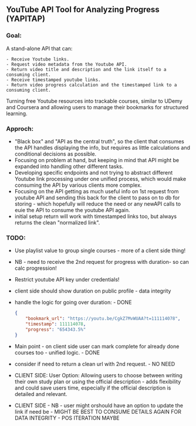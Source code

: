## YouTube API Tool for Analyzing Progress (YAPITAP)

### Goal:

A stand-alone API that can:

    - Receive Youtube links.
    - Request video metadata from the Youtube API.
    - Return video title and description and the link itself to a consuming client.
    - Receive timestamped youtube links.
    - Return video progress calculation and the timestamped link to a consuming client.

Turning free Youtube resources into trackable courses, similar to UDemy and Coursera and allowing users to manage their bookmarks for structured learning.

### Approch:

- "Black box" and "API as the central truth", so the client that consumes the API handles displaying the info, but requires as little calculations and conditional decisions as possible.
- Focusing on problem at hand, but keeping in mind that API might be expanded into handling other different tasks.
- Developing specific endpoints and not trying to abstract different Youtube link processing under one unified process, which would make consuming the API by various clients more complex.
- Focusing on the API getting as much useful info on 1st request from youtube API and sending this back for the client to pass on to db for storing - which hopefully will reduce the need or any newAPI calls to euie the API to consume the youtube API again.
- initial setup return will work with timestamped links too, but always returns the clean "normalized link".

### TODO:

- Use playlist value to group single courses - more of a client side thing!
- NB - need to receive the 2nd request for progress with duration- so can calc progression!
- Restrict youtube API key under credentials!
- client side should show duration on public profile - data integrity
- handle the logic for going over duration: - DONE

    ```json
    {
        "bookmark_url": "https://youtu.be/CgkZ7MvWUAA?t=111114078",
        "timestamp": 111114078,
        "progress": "654343.5%"
    }
    ```
- Main point - on client side user can mark complete for already done courses too - unified logic. - DONE
- consider if need to return a clean url with 2nd request. - NO NEED
- CLIENT SIDE: User Option: Allowing users to choose between writing their own study plan or using the official description - adds flexibility and could save users time, especially if the official description is detailed and relevant.
- CLIENT SIDE - NB - user might orshould have an option to update the link if need be - MIGHT BE BEST TO CONSUME DETAILS AGAIN FOR DATA INTEGRITY - POS ITERATION MAYBE

